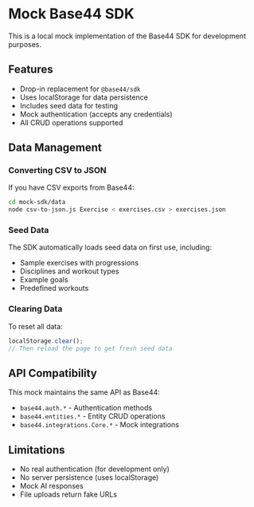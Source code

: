 # Mock Base44 SDK

This is a local mock implementation of the Base44 SDK for development purposes.

## Features

- Drop-in replacement for `@base44/sdk`
- Uses localStorage for data persistence
- Includes seed data for testing
- Mock authentication (accepts any credentials)
- All CRUD operations supported

## Data Management

### Converting CSV to JSON

If you have CSV exports from Base44:

```bash
cd mock-sdk/data
node csv-to-json.js Exercise < exercises.csv > exercises.json
```

### Seed Data

The SDK automatically loads seed data on first use, including:
- Sample exercises with progressions
- Disciplines and workout types
- Example goals
- Predefined workouts

### Clearing Data

To reset all data:
```javascript
localStorage.clear();
// Then reload the page to get fresh seed data
```

## API Compatibility

This mock maintains the same API as Base44:
- `base44.auth.*` - Authentication methods
- `base44.entities.*` - Entity CRUD operations
- `base44.integrations.Core.*` - Mock integrations

## Limitations

- No real authentication (for development only)
- No server persistence (uses localStorage)
- Mock AI responses
- File uploads return fake URLs